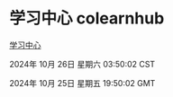 # 学习中心 colearnhub
[学习中心](http://219.139.197.74:56308/colearnhub/)

2024年 10月 26日 星期六 03:50:02 CST

2024年 10月 25日 星期五 19:50:02 GMT
